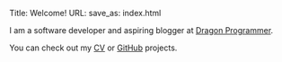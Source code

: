 Title: Welcome!
URL:
save_as: index.html

<!-- homepage as url='' -->

I am a software developer and aspiring blogger at [Dragon Programmer](https://dragonprogrammer.com).

You can check out my [CV]({filename}cv.md) or [GitHub]({filename}github.md) projects.
